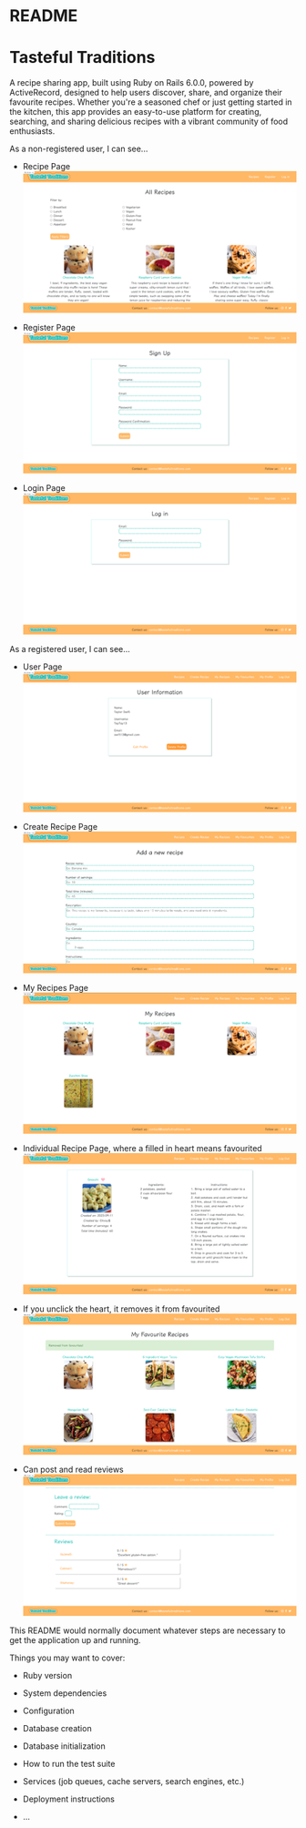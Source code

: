 # README

# Tasteful Traditions 

A recipe sharing app, built using Ruby on Rails 6.0.0, powered by ActiveRecord, designed to help users discover, share, and organize their favourite recipes. Whether you're a seasoned chef or just getting started in the kitchen, this app provides an easy-to-use platform for creating, searching, and sharing delicious recipes with a vibrant community of food enthusiasts.


As a non-registered user, I can see...
* Recipe Page
![Recipes](images/recipes.png)

* Register Page
![Register](images/register.png)

* Login Page 
![Login](images/login.png)

As a registered user, I can see...
* User Page
![User Page](images/userProfile.png)

* Create Recipe Page 
![Create Recipe](images/createRecipe.png)

* My Recipes Page 
![My Recipes](images/myRecipe.png)

* Individual Recipe Page, where a filled in heart means favourited
![Recipe Page](images/recipePage.png)

* If you unclick the heart, it removes it from favourited 
![Removed Favourites](images/removed.png)

* Can post and read reviews
![Reviews](images/reviews.png)



This README would normally document whatever steps are necessary to get the
application up and running.

Things you may want to cover:

* Ruby version

* System dependencies

* Configuration

* Database creation

* Database initialization

* How to run the test suite

* Services (job queues, cache servers, search engines, etc.)

* Deployment instructions

* ...

